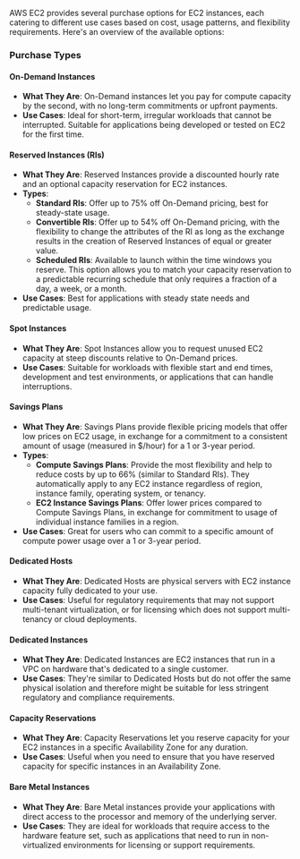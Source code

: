 AWS EC2 provides several purchase options for EC2 instances, each catering to different use cases based on cost, usage patterns, and flexibility requirements. Here's an overview of the available options:

### Purchase Types

#### On-Demand Instances

- **What They Are**: On-Demand instances let you pay for compute capacity by the second, with no long-term commitments or upfront payments.
- **Use Cases**: Ideal for short-term, irregular workloads that cannot be interrupted. Suitable for applications being developed or tested on EC2 for the first time.

#### Reserved Instances (RIs)

- **What They Are**: Reserved Instances provide a discounted hourly rate and an optional capacity reservation for EC2 instances.
- **Types**:
    - **Standard RIs**: Offer up to 75% off On-Demand pricing, best for steady-state usage.
    - **Convertible RIs**: Offer up to 54% off On-Demand pricing, with the flexibility to change the attributes of the RI as long as the exchange results in the creation of Reserved Instances of equal or greater value.
    - **Scheduled RIs**: Available to launch within the time windows you reserve. This option allows you to match your capacity reservation to a predictable recurring schedule that only requires a fraction of a day, a week, or a month.
- **Use Cases**: Best for applications with steady state needs and predictable usage.

#### Spot Instances

- **What They Are**: Spot Instances allow you to request unused EC2 capacity at steep discounts relative to On-Demand prices.
- **Use Cases**: Suitable for workloads with flexible start and end times, development and test environments, or applications that can handle interruptions.

#### Savings Plans

- **What They Are**: Savings Plans provide flexible pricing models that offer low prices on EC2 usage, in exchange for a commitment to a consistent amount of usage (measured in $/hour) for a 1 or 3-year period.
- **Types**:
    - **Compute Savings Plans**: Provide the most flexibility and help to reduce costs by up to 66% (similar to Standard RIs). They automatically apply to any EC2 instance regardless of region, instance family, operating system, or tenancy.
    - **EC2 Instance Savings Plans**: Offer lower prices compared to Compute Savings Plans, in exchange for commitment to usage of individual instance families in a region.
- **Use Cases**: Great for users who can commit to a specific amount of compute power usage over a 1 or 3-year period.

#### Dedicated Hosts

- **What They Are**: Dedicated Hosts are physical servers with EC2 instance capacity fully dedicated to your use.
- **Use Cases**: Useful for regulatory requirements that may not support multi-tenant virtualization, or for licensing which does not support multi-tenancy or cloud deployments.

#### Dedicated Instances

- **What They Are**: Dedicated Instances are EC2 instances that run in a VPC on hardware that's dedicated to a single customer.
- **Use Cases**: They're similar to Dedicated Hosts but do not offer the same physical isolation and therefore might be suitable for less stringent regulatory and compliance requirements.

#### Capacity Reservations

- **What They Are**: Capacity Reservations let you reserve capacity for your EC2 instances in a specific Availability Zone for any duration.
- **Use Cases**: Useful when you need to ensure that you have reserved capacity for specific instances in an Availability Zone.

#### Bare Metal Instances

- **What They Are**: Bare Metal instances provide your applications with direct access to the processor and memory of the underlying server.
- **Use Cases**: They are ideal for workloads that require access to the hardware feature set, such as applications that need to run in non-virtualized environments for licensing or support requirements.